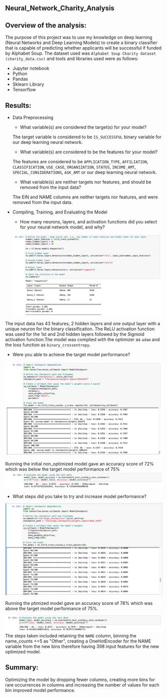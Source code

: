 ## Neural_Network_Charity_Analysis

## Overview of the analysis: 

The purpose of this project was to use my knowledge on deep learning (Neural Networks and Deep Learning Models) to create a binary classifier that is capable of predicting whether applicants will be successful if funded by Alphabet Soup. The dataset used was `Alphabet Soup Charity dataset (charity_data.csv)` and tools and libraries used were as follows:
* Jupyter notebook
* Python
* Pandas
* Sklearn Library
* Tensorflow


## Results: 


* Data Preprocessing
  * What variable(s) are considered the target(s) for your model?
  
  The target variable is considered to be `IS_SUCCESSFUL` binary variable for our deep learning neural network.
  * What variable(s) are considered to be the features for your model?
  
  The features are considered to be `APPLICATION_TYPE`, `AFFILIATION`, `CLASSIFICATION`, `USE_CASE`, `ORGANIZATION`, `STATUS`, `INCOME_AMT`,        `SPECIAL_CONSIDERATIONS`, `ASK_AMT` or our deep learning neural network.
  
  * What variable(s) are neither targets nor features, and should be removed from the input data?
  
  The EIN and NAME columns are neither targets nor features, and were removed from the input data.
  
  
* Compiling, Training, and Evaluating the Model
  * How many neurons, layers, and activation functions did you select for your neural network model, and why?
  
  ![](images/model.png)
  
 The input data has 43 features, 2 hidden layers and one output layer with a unique neuron for the binary classification. The  ReLU activation function was used for the 1st and 2nd hidden layers followed by the Sigmoid activation function.The model was complied with the optimizer as `adam` and the loss function as `binary_crossentropy`.
 
  * Were you able to achieve the target model performance?
  
 ![](images/Opt_epoch.png)
 
 Running the initial non_optimized model gave an accuracy score of 72% which was below the target model performance of 75%
 ![](images/Acc_non_opt.png)
  * What steps did you take to try and increase model performance?
  
 ![](images/non_opt_epoch.png)
   
 Running the ptimized model gave an accuracy score of 78% which was above the target model performance of 75%.
 
 ![](images/Acc_opt.png)
 The steps taken included retaining the `NAME` column, binning the name_counts <=5 as "Other", creating a OneHotEncoder for the NAME variable from the new bins therefore having 398 input features for the new optimized model. 
  
  
## Summary: 
Optimizing the model by dropping fewer columns, creating more bins for rare occurrences in columns and
increasing  the number of values for each bin improved model performance.
